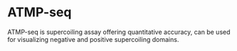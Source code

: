 # ATMP-seq
ATMP-seq is supercoiling assay offering quantitative accuracy, can be used for visualizing negative and positive supercoiling domains.
